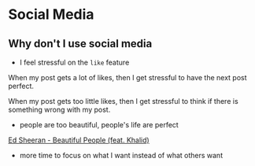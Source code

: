 # Social Media 

## Why don't I use social media

- I feel stressful on the `like` feature

When my post gets a lot of likes, then I get stressful to have the next post perfect.

When my post gets too little likes, then I get stressful to think if there is something wrong with my post.

- people are too beautiful, people's life are perfect

[Ed Sheeran - Beautiful People (feat. Khalid)](https://www.youtube.com/watch?v=mj0XInqZMHY&ab_channel=EdSheeran)

- more time to focus on what I want instead of what others want
